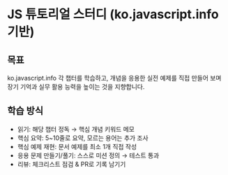 # JS 튜토리얼 스터디 (ko.javascript.info 기반)

## 목표
ko.javascript.info 각 챕터를 학습하고, 개념을 응용한 실전 예제를 직접 만들어 보며 장기 기억과 실무 활용 능력을 높이는 것을 지향합니다.

## 학습 방식
- 읽기: 해당 챕터 정독 → 핵심 개념 키워드 메모
- 핵심 요약: 5~10줄로 요약, 모르는 용어는 추가 조사
- 핵심 예제 재현: 문서 예제를 최소 1개 직접 작성
- 응용 문제 만들기/풀기: 스스로 미션 정의 → 테스트 통과
- 리뷰: 체크리스트 점검 & PR로 기록 남기기